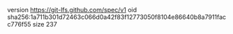 version https://git-lfs.github.com/spec/v1
oid sha256:1a711b301d72463c066d0a42f83f12773050f8104e86640b8a7911facc776f55
size 237
